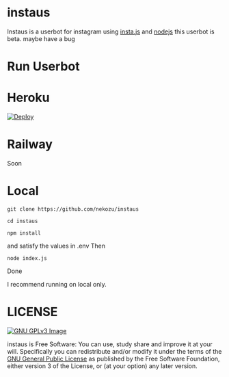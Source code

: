 # instaus
Instaus is a userbot for instagram
using [insta.js](https://github.com/Androz2091/insta.js) and [nodejs](https://nodejs.org)
this userbot is beta. maybe have a bug

# Run Userbot

# Heroku
[![Deploy](https://www.herokucdn.com/deploy/button.svg)](https://heroku.com/deploy?template=https://github.com/Nekozu/instaus.git)

# Railway
Soon

# Local
```
git clone https://github.com/nekozu/instaus

cd instaus

npm install
```
and satisfy the values in .env
 Then
```
node index.js
```

Done

I recommend running on local only. 

# LICENSE
[![GNU GPLv3 Image](https://www.gnu.org/graphics/gplv3-127x51.png)](http://www.gnu.org/licenses/gpl-3.0.en.html)  

instaus is Free Software: You can use, study share and improve it at your
will. Specifically you can redistribute and/or modify it under the terms of the
[GNU General Public License](https://www.gnu.org/licenses/gpl.html) as
published by the Free Software Foundation, either version 3 of the License, or
(at your option) any later version. 
